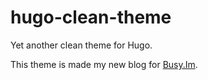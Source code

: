 # hugo-clean-theme

Yet another clean theme for Hugo.

This theme is made my new blog for [Busy.Im](https://busy.im).
